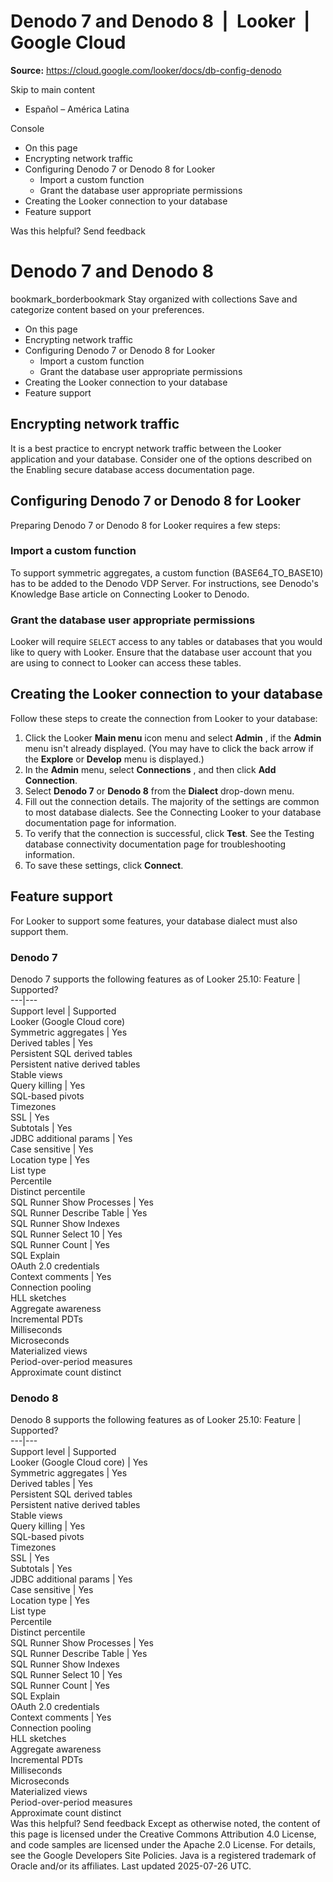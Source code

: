 # Denodo 7 and Denodo 8  |  Looker  |  Google Cloud

**Source:** https://cloud.google.com/looker/docs/db-config-denodo

Skip to main content 
  * Español – América Latina

Console 


  * On this page
  * Encrypting network traffic
  * Configuring Denodo 7 or Denodo 8 for Looker
    * Import a custom function
    * Grant the database user appropriate permissions
  * Creating the Looker connection to your database
  * Feature support




Was this helpful?
Send feedback 
#  Denodo 7 and Denodo 8
bookmark_borderbookmark Stay organized with collections  Save and categorize content based on your preferences.
  * On this page
  * Encrypting network traffic
  * Configuring Denodo 7 or Denodo 8 for Looker
    * Import a custom function
    * Grant the database user appropriate permissions
  * Creating the Looker connection to your database
  * Feature support


## Encrypting network traffic
It is a best practice to encrypt network traffic between the Looker application and your database. Consider one of the options described on the Enabling secure database access documentation page.
## Configuring Denodo 7 or Denodo 8 for Looker
Preparing Denodo 7 or Denodo 8 for Looker requires a few steps:
### Import a custom function
To support symmetric aggregates, a custom function (BASE64_TO_BASE10) has to be added to the Denodo VDP Server. For instructions, see Denodo's Knowledge Base article on Connecting Looker to Denodo.
### Grant the database user appropriate permissions
Looker will require `SELECT` access to any tables or databases that you would like to query with Looker. Ensure that the database user account that you are using to connect to Looker can access these tables.
## Creating the Looker connection to your database
Follow these steps to create the connection from Looker to your database:
  1. Click the Looker **Main menu** icon menu and select **Admin** , if the **Admin** menu isn't already displayed. (You may have to click the back arrow if the **Explore** or **Develop** menu is displayed.)
  2. In the **Admin** menu, select **Connections** , and then click **Add Connection**.
  3. Select **Denodo 7** or **Denodo 8** from the **Dialect** drop-down menu.
  4. Fill out the connection details. The majority of the settings are common to most database dialects. See the Connecting Looker to your database documentation page for information.
  5. To verify that the connection is successful, click **Test**. See the Testing database connectivity documentation page for troubleshooting information.
  6. To save these settings, click **Connect**.


## Feature support
For Looker to support some features, your database dialect must also support them.
### Denodo 7
Denodo 7 supports the following features as of Looker 25.10:
Feature | Supported?  
---|---  
Support level | Supported  
Looker (Google Cloud core)  
Symmetric aggregates | Yes  
Derived tables | Yes  
Persistent SQL derived tables  
Persistent native derived tables  
Stable views  
Query killing | Yes  
SQL-based pivots  
Timezones  
SSL | Yes  
Subtotals | Yes  
JDBC additional params | Yes  
Case sensitive | Yes  
Location type | Yes  
List type  
Percentile  
Distinct percentile  
SQL Runner Show Processes | Yes  
SQL Runner Describe Table | Yes  
SQL Runner Show Indexes  
SQL Runner Select 10 | Yes  
SQL Runner Count | Yes  
SQL Explain  
OAuth 2.0 credentials  
Context comments | Yes  
Connection pooling  
HLL sketches  
Aggregate awareness  
Incremental PDTs  
Milliseconds  
Microseconds  
Materialized views  
Period-over-period measures  
Approximate count distinct  
### Denodo 8
Denodo 8 supports the following features as of Looker 25.10:
Feature | Supported?  
---|---  
Support level | Supported  
Looker (Google Cloud core) | Yes  
Symmetric aggregates | Yes  
Derived tables | Yes  
Persistent SQL derived tables  
Persistent native derived tables  
Stable views  
Query killing | Yes  
SQL-based pivots  
Timezones  
SSL | Yes  
Subtotals | Yes  
JDBC additional params | Yes  
Case sensitive | Yes  
Location type | Yes  
List type  
Percentile  
Distinct percentile  
SQL Runner Show Processes | Yes  
SQL Runner Describe Table | Yes  
SQL Runner Show Indexes  
SQL Runner Select 10 | Yes  
SQL Runner Count | Yes  
SQL Explain  
OAuth 2.0 credentials  
Context comments | Yes  
Connection pooling  
HLL sketches  
Aggregate awareness  
Incremental PDTs  
Milliseconds  
Microseconds  
Materialized views  
Period-over-period measures  
Approximate count distinct  
Was this helpful?
Send feedback 
Except as otherwise noted, the content of this page is licensed under the Creative Commons Attribution 4.0 License, and code samples are licensed under the Apache 2.0 License. For details, see the Google Developers Site Policies. Java is a registered trademark of Oracle and/or its affiliates.
Last updated 2025-07-26 UTC.


